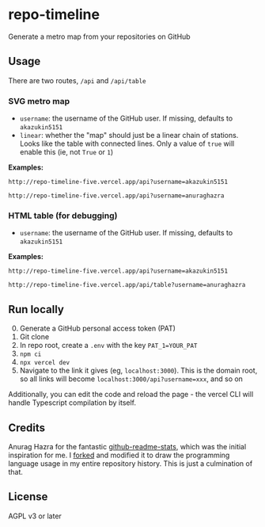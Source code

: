# repo-timeline

Generate a metro map from your repositories on GitHub

## Usage

There are two routes, `/api` and `/api/table`

### SVG metro map

- `username`: the username of the GitHub user. If missing, defaults to `akazukin5151`
- `linear`: whether the "map" should just be a linear chain of stations. Looks like the table with connected lines. Only a value of `true` will enable this (ie, not `True` or `1`)

**Examples:**

`http://repo-timeline-five.vercel.app/api?username=akazukin5151`

`http://repo-timeline-five.vercel.app/api?username=anuraghazra`

### HTML table (for debugging)

- `username`: the username of the GitHub user. If missing, defaults to `akazukin5151`

**Examples:**

`http://repo-timeline-five.vercel.app/api?username=akazukin5151`

`http://repo-timeline-five.vercel.app/api/table?username=anuraghazra`

## Run locally

0. Generate a GitHub personal access token (PAT)
1. Git clone
2. In repo root, create a `.env` with the key `PAT_1=YOUR_PAT`
3. `npm ci`
4. `npx vercel dev`
5. Navigate to the link it gives (eg, `localhost:3000`). This is the domain root, so all links will become `localhost:3000/api?username=xxx`, and so on

Additionally, you can edit the code and reload the page - the vercel CLI will handle Typescript compilation by itself.

## Credits

Anurag Hazra for the fantastic [github-readme-stats](https://github.com/anuraghazra/github-readme-stats), which was the initial inspiration for me. I [forked](https://github.com/akazukin5151/github-readme-stats) and modified it to draw the programming language usage in my entire repository history. This is just a culmination of that.

## License

AGPL v3 or later
